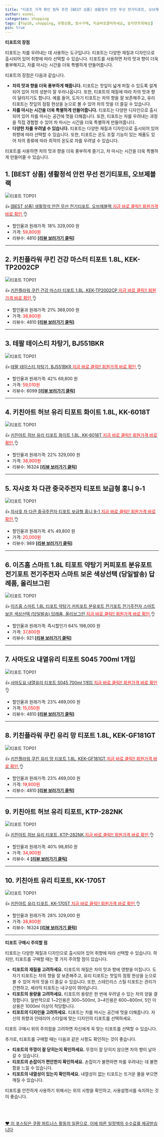 ```yaml
---
title: "티포트 가격 확인 필독 추천 [BEST 상품] 생활정석 안전 무선 전기티포트, 오브제블랙 비교 장점 구매가이드"
author: eunmi.
categories: shopping
tags: [Top10, shopping, 유행상품, 필수구매, 지금바로클릭하세요, 놓치면후회해요]
pin: true
---
```

**티포트의 장점**

티포트는 차를 우려내는 데 사용하는 도구입니다. 티포트는 다양한 재질과 디자인으로 출시되어 있어 취향에 따라 선택할 수 있습니다. 티포트를 사용하면 차의 맛과 향이 더욱 풍부해지고, 차를 마시는 시간을 더욱 특별하게 만들어줍니다.

티포트의 장점은 다음과 같습니다.

* **차의 맛과 향을 더욱 풍부하게 해줍니다.** 티포트는 찻잎이 넓게 퍼질 수 있도록 설계되어 있어 차의 성분이 잘 우러나옵니다. 또한, 티포트의 재질에 따라 차의 맛과 향이 달라지기도 합니다. 예를 들어, 도자기 티포트는 차의 향을 잘 보존해주고, 유리 티포트는 찻잎의 점핑 현상을 눈으로 볼 수 있어 차의 맛을 더 즐길 수 있습니다.
* **차를 마시는 시간을 더욱 특별하게 만들어줍니다.** 티포트는 다양한 디자인으로 출시되어 있어 차를 마시는 공간에 멋을 더해줍니다. 또한, 티포트는 차를 우려내는 과정을 직접 경험할 수 있어 차 마시는 시간을 더욱 특별하게 만들어줍니다.
* **다양한 차를 우려낼 수 있습니다.** 티포트는 다양한 재질과 디자인으로 출시되어 있어 취향에 따라 선택할 수 있습니다. 또한, 티포트는 온도 조절 기능이 있는 제품도 있어 차의 종류에 따라 최적의 온도로 차를 우려낼 수 있습니다.

티포트를 사용하면 차의 맛과 향을 더욱 풍부하게 즐기고, 차 마시는 시간을 더욱 특별하게 만들어줄 수 있습니다.

   

## 1. [BEST 상품] 생활정석 안전 무선 전기티포트, 오브제블랙

![티포트 TOP01](https://thumbnail7.coupangcdn.com/thumbnails/remote/230x230ex/image/vendor_inventory/f57a/c7ccedb47e1d252445d70dc53b4713619ac42ffedf61c89f47d4b1e88f68.jpg)


👍 [[BEST 상품] 생활정석 안전 무선 전기티포트, 오브제블랙 <font color=red> 지금 바로 클릭!! 회원가격 바로 확인 </font> ](https://link.coupang.com/re/AFFSDP?lptag=AF3617701&subid=GithubCoopas&pageKey=7619530413&traceid=V0-153&itemId=20677625752&vendorItemId=87237124625) 👌 


- 할인율과 원래가격: 18%  329,000   원
- 가격: <span style='color:red'>59,800원</span>
- 리뷰수: 4810  [**[리뷰 보러가기 클릭]**](https://link.coupang.com/re/AFFSDP?lptag=AF3617701&subid=GithubCoopas&pageKey=7619530413&traceid=V0-153&itemId=20677625752&vendorItemId=87237124625)

---


   

## 2. 키친플라워 쿠킨 건강 마스터 티포트 1.8L, KEK-TP2002CP

![티포트 TOP01](https://thumbnail8.coupangcdn.com/thumbnails/remote/230x230ex/image/retail/images/1850197773448713-283a9b55-c5ff-424c-b348-697aaa4da733.jpg)


👍 [키친플라워 쿠킨 건강 마스터 티포트 1.8L, KEK-TP2002CP <font color=red> 지금 바로 클릭!! 회원가격 바로 확인 </font> ](https://link.coupang.com/re/AFFSDP?lptag=AF3617701&subid=GithubCoopas&pageKey=7450496534&traceid=V0-153&itemId=19395108812&vendorItemId=3897713711) 👌 


- 할인율과 원래가격: 21%  369,000   원
- 가격: <span style='color:red'>38,800원</span>
- 리뷰수: 4810  [**[리뷰 보러가기 클릭]**](https://link.coupang.com/re/AFFSDP?lptag=AF3617701&subid=GithubCoopas&pageKey=7450496534&traceid=V0-153&itemId=19395108812&vendorItemId=3897713711)

---


   

## 3. 테팔 테이스티 차탕기, BJ551BKR

![티포트 TOP01](https://thumbnail9.coupangcdn.com/thumbnails/remote/230x230ex/image/retail/images/2955176363499237-c8a5045e-0bfb-4895-ac8c-ad7d3cfc045c.jpg)


👍 [테팔 테이스티 차탕기, BJ551BKR <font color=red> 지금 바로 클릭!! 회원가격 바로 확인 </font> ](https://link.coupang.com/re/AFFSDP?lptag=AF3617701&subid=GithubCoopas&pageKey=4361560735&traceid=V0-153&itemId=5130048510&vendorItemId=72439467268) 👌 


- 할인율과 원래가격: 42%  69,800   원
- 가격: <span style='color:red'>59,010원</span>
- 리뷰수: 6099  [**[리뷰 보러가기 클릭]**](https://link.coupang.com/re/AFFSDP?lptag=AF3617701&subid=GithubCoopas&pageKey=4361560735&traceid=V0-153&itemId=5130048510&vendorItemId=72439467268)

---


   

## 4. 키친아트 허브 유리 티포트 화이트 1.8L, KK-6018T

![티포트 TOP01](https://thumbnail6.coupangcdn.com/thumbnails/remote/230x230ex/image/retail/images/1856599294893079-455301b4-2ed5-4c74-93c4-422b6aebc4cf.jpg)


👍 [키친아트 허브 유리 티포트 화이트 1.8L, KK-6018T <font color=red> 지금 바로 클릭!! 회원가격 바로 확인 </font> ](https://link.coupang.com/re/AFFSDP?lptag=AF3617701&subid=GithubCoopas&pageKey=6532077285&traceid=V0-153&itemId=14511943304&vendorItemId=81754863649) 👌 


- 할인율과 원래가격: 22%  329,000   원
- 가격: <span style='color:red'>38,900원</span>
- 리뷰수: 16324  [**[리뷰 보러가기 클릭]**](https://link.coupang.com/re/AFFSDP?lptag=AF3617701&subid=GithubCoopas&pageKey=6532077285&traceid=V0-153&itemId=14511943304&vendorItemId=81754863649)

---


   

## 5. 자사호 차 다관 중국주전자 티포트 보급형 홍니 9-1

![티포트 TOP01](https://thumbnail8.coupangcdn.com/thumbnails/remote/230x230ex/image/vendor_inventory/4333/0495749fe0e5a45596d47db88fb696af854c593615594780fa9b464cbb0e.jpg)


👍 [자사호 차 다관 중국주전자 티포트 보급형 홍니 9-1 <font color=red> 지금 바로 클릭!! 회원가격 바로 확인 </font> ](https://link.coupang.com/re/AFFSDP?lptag=AF3617701&subid=GithubCoopas&pageKey=6848204534&traceid=V0-153&itemId=16304371681&vendorItemId=83496671477) 👌 


- 할인율과 원래가격: 4%  49,800   원
- 가격: <span style='color:red'>20,000원</span>
- 리뷰수: 989  [**[리뷰 보러가기 클릭]**](https://link.coupang.com/re/AFFSDP?lptag=AF3617701&subid=GithubCoopas&pageKey=6848204534&traceid=V0-153&itemId=16304371681&vendorItemId=83496671477)

---


   

## 6. 이즈홈 스마트 1.8L 티포트 약탕기 커피포트 분유포트 전기포트 전기주전자 스마트 보온 색상선택 (당일발송) 답례품, 올리브그린

![티포트 TOP01](https://thumbnail10.coupangcdn.com/thumbnails/remote/230x230ex/image/vendor_inventory/b3e8/23eee7872c29920569d40bac913bc9fd9af24d438e42afd76db7c034a0f2.jpg)


👍 [이즈홈 스마트 1.8L 티포트 약탕기 커피포트 분유포트 전기포트 전기주전자 스마트 보온 색상선택 (당일발송) 답례품, 올리브그린 <font color=red> 지금 바로 클릭!! 회원가격 바로 확인 </font> ](https://link.coupang.com/re/AFFSDP?lptag=AF3617701&subid=GithubCoopas&pageKey=7550948917&traceid=V0-153&itemId=19871621872&vendorItemId=73740064366) 👌 


- 할인율과 원래가격: 즉시할인가 64%  198,000   원
- 가격: <span style='color:red'>37,800원</span>
- 리뷰수: 921  [**[리뷰 보러가기 클릭]**](https://link.coupang.com/re/AFFSDP?lptag=AF3617701&subid=GithubCoopas&pageKey=7550948917&traceid=V0-153&itemId=19871621872&vendorItemId=73740064366)

---


   

## 7. 사마도요 내열유리 티포트 S045 700ml 1개입

![티포트 TOP01](https://thumbnail10.coupangcdn.com/thumbnails/remote/230x230ex/image/product/image/vendoritem/2018/08/01/3002449198/8eb5a866-add7-4206-aefc-cc1c77849904.jpg)


👍 [사마도요 내열유리 티포트 S045 700ml 1개입 <font color=red> 지금 바로 클릭!! 회원가격 바로 확인 </font> ](https://link.coupang.com/re/AFFSDP?lptag=AF3617701&subid=GithubCoopas&pageKey=1821870685&traceid=V0-153&itemId=2370862&vendorItemId=4585722367) 👌 


- 할인율과 원래가격: 23%  469,000   원
- 가격: <span style='color:red'>15,050원</span>
- 리뷰수: 4810  [**[리뷰 보러가기 클릭]**](https://link.coupang.com/re/AFFSDP?lptag=AF3617701&subid=GithubCoopas&pageKey=1821870685&traceid=V0-153&itemId=2370862&vendorItemId=4585722367)

---


   

## 8. 키친플라워 쿠킨 유리 망 티포트 1.8L, KEK-GF181GT

![티포트 TOP01](https://thumbnail10.coupangcdn.com/thumbnails/remote/230x230ex/image/retail/images/790337716209610-2262f655-dfba-4b52-b5e3-f286bccba162.jpg)


👍 [키친플라워 쿠킨 유리 망 티포트 1.8L, KEK-GF181GT <font color=red> 지금 바로 클릭!! 회원가격 바로 확인 </font> ](https://link.coupang.com/re/AFFSDP?lptag=AF3617701&subid=GithubCoopas&pageKey=1504290443&traceid=V0-153&itemId=2582734027&vendorItemId=70574963820) 👌 


- 할인율과 원래가격: 23%  469,000   원
- 가격: <span style='color:red'>19,800원</span>
- 리뷰수: 4810  [**[리뷰 보러가기 클릭]**](https://link.coupang.com/re/AFFSDP?lptag=AF3617701&subid=GithubCoopas&pageKey=1504290443&traceid=V0-153&itemId=2582734027&vendorItemId=70574963820)

---


   

## 9. 키친아트 허브 유리 티포트, KTP-282NK

![티포트 TOP01](https://thumbnail6.coupangcdn.com/thumbnails/remote/230x230ex/image/retail/images/2373391859074555-e877ffff-67ef-48fe-a5e4-a14d81cff763.jpg)


👍 [키친아트 허브 유리 티포트, KTP-282NK <font color=red> 지금 바로 클릭!! 회원가격 바로 확인 </font> ](https://link.coupang.com/re/AFFSDP?lptag=AF3617701&subid=GithubCoopas&pageKey=6417628512&traceid=V0-153&itemId=13790824512&vendorItemId=81041214391) 👌 


- 할인율과 원래가격: 40%  98,850   원
- 가격: <span style='color:red'>34,900원</span>
- 리뷰수: 4  [**[리뷰 보러가기 클릭]**](https://link.coupang.com/re/AFFSDP?lptag=AF3617701&subid=GithubCoopas&pageKey=6417628512&traceid=V0-153&itemId=13790824512&vendorItemId=81041214391)

---


   

## 10. 키친아트 유리 티포트, KK-1705T

![티포트 TOP01](https://thumbnail7.coupangcdn.com/thumbnails/remote/230x230ex/image/retail/images/1408871165667646-42e3d30c-c144-4b7e-9384-83e7d825d3e1.jpg)


👍 [키친아트 유리 티포트, KK-1705T <font color=red> 지금 바로 클릭!! 회원가격 바로 확인 </font> ](https://link.coupang.com/re/AFFSDP?lptag=AF3617701&subid=GithubCoopas&pageKey=4839684957&traceid=V0-153&itemId=6253489573&vendorItemId=73549204416) 👌 


- 할인율과 원래가격: 28%  329,000   원
- 가격: <span style='color:red'>38,800원</span>
- 리뷰수: 16324  [**[리뷰 보러가기 클릭]**](https://link.coupang.com/re/AFFSDP?lptag=AF3617701&subid=GithubCoopas&pageKey=4839684957&traceid=V0-153&itemId=6253489573&vendorItemId=73549204416)

---
**티포트 구매시 주의할 점**

티포트는 다양한 재질과 디자인으로 출시되어 있어 취향에 따라 선택할 수 있습니다. 하지만, 티포트를 구매할 때는 몇 가지 주의할 점이 있습니다.

* **티포트의 재질을 고려하세요.** 티포트의 재질은 차의 맛과 향에 영향을 미칩니다. 도자기 티포트는 차의 향을 잘 보존해주고, 유리 티포트는 찻잎의 점핑 현상을 눈으로 볼 수 있어 차의 맛을 더 즐길 수 있습니다. 또한, 스테인리스 스틸 티포트는 관리가 간편하고, 세라믹 티포트는 내구성이 뛰어납니다.
* **티포트의 용량을 고려하세요.** 티포트의 용량은 한 번에 우려낼 수 있는 차의 양을 결정합니다. 일반적으로 1~2인용은 300~500ml, 3~4인용은 600~800ml, 5인 이상용은 1000ml 이상이 적당합니다.
* **티포트의 디자인을 고려하세요.** 티포트는 차를 마시는 공간에 멋을 더해줍니다. 자신의 취향과 인테리어 스타일에 맞는 디자인의 티포트를 선택하세요.

티포트 구매시 위의 주의점을 고려하면 자신에게 꼭 맞는 티포트를 선택할 수 있습니다.

추가로, 티포트를 구매할 때는 다음과 같은 사항도 확인하는 것이 좋습니다.

* **티포트의 뚜껑이 잘 닫히는지 확인하세요.** 뚜껑이 잘 닫히지 않으면 차의 향이 날아갈 수 있습니다.
* **티포트의 손잡이가 편안한지 확인하세요.** 손잡이가 불편하면 차를 우려내는 데 불편함을 느낄 수 있습니다.
* **티포트의 내열성이 있는지 확인하세요.** 내열성이 없는 티포트는 뜨거운 물을 부으면 깨질 수 있습니다.

티포트를 안전하게 사용하기 위해서는 위의 사항을 확인하고, 사용설명서를 숙지하는 것이 좋습니다.<br><br><br><br><br> [ ❤  이 포스팅은 쿠팡 파트너스 활동의 일환으로, 이에 따른 일정액의 수수료를 제공받습니다](https://link.coupang.com/a/bcEFyh)